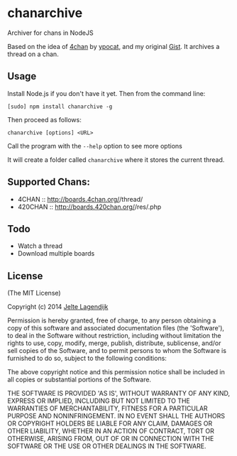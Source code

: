 chanarchive
===========

Archiver for chans in NodeJS

Based on the idea of [4chan](https://github.com/ypocat/4chan) by [ypocat](https://github.com/ypocat), and my original [Gist](https://gist.github.com/j3lte/5326383). It archives a thread on a chan.

## Usage

Install Node.js if you don't have it yet. Then from the command line:

    [sudo] npm install chanarchive -g

Then proceed as follows:

    chanarchive [options] <URL>

Call the program with the `--help` option to see more options

It will create a folder called `chanarchive` where it stores the current thread.

## Supported Chans:

  * 4CHAN   ::  http://boards.4chan.org/<BOARD>/thread/<THREAD>
  * 420CHAN ::  http://boards.420chan.org/<BOARD>/res/<THREAD>.php

## Todo

  * Watch a thread
  * Download multiple boards

## License

(The MIT License)

Copyright (c) 2014 [Jelte Lagendijk](http://jeltelagendijk.nl)

Permission is hereby granted, free of charge, to any person obtaining a copy of this software and associated documentation files (the 'Software'), to deal in the Software without restriction, including without limitation the rights to use, copy, modify, merge, publish, distribute, sublicense, and/or sell copies of the Software, and to permit persons to whom the Software is furnished to do so, subject to the following conditions:

The above copyright notice and this permission notice shall be included in all copies or substantial portions of the Software.

THE SOFTWARE IS PROVIDED 'AS IS', WITHOUT WARRANTY OF ANY KIND, EXPRESS OR IMPLIED, INCLUDING BUT NOT LIMITED TO THE WARRANTIES OF MERCHANTABILITY, FITNESS FOR A PARTICULAR PURPOSE AND NONINFRINGEMENT. IN NO EVENT SHALL THE AUTHORS OR COPYRIGHT HOLDERS BE LIABLE FOR ANY CLAIM, DAMAGES OR OTHER LIABILITY, WHETHER IN AN ACTION OF CONTRACT, TORT OR OTHERWISE, ARISING FROM, OUT OF OR IN CONNECTION WITH THE SOFTWARE OR THE USE OR OTHER DEALINGS IN THE SOFTWARE.

